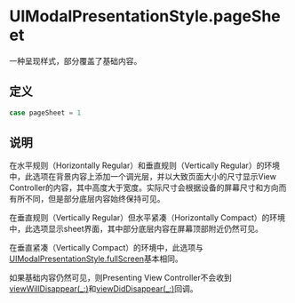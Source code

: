 # UIModalPresentationStyle.pageSheet

一种呈现样式，部分覆盖了基础内容。

## 定义

```swift
case pageSheet = 1
```

## 说明

在水平规则（Horizontally Regular）和垂直规则（Vertically Regular）的环境中，此选项在背景内容上添加一个调光层，并以大致页面大小的尺寸显示View Controller的内容，其中高度大于宽度。实际尺寸会根据设备的屏幕尺寸和方向而有所不同，但是部分底层内容始终保持可见。

在垂直规则（Vertically Regular）但水平紧凑（Horizontally Compact）的环境中，此选项显示sheet界面，其中部分底层内容在屏幕顶部附近仍然可见。

在垂直紧凑（Vertically Compact）的环境中，此选项与[UIModalPresentationStyle.fullScreen](./fullScreen.md)基本相同。

如果基础内容仍然可见，则Presenting View Controller不会收到[viewWillDisappear(_:)]()和[viewDidDisappear(_:)]()回调。